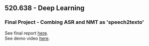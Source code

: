 ## 520.638 - Deep Learning
### Final Project - Combing ASR and NMT as 'speech2texto'
  
See final report [here](https://github.com/nhinke/deeplearning-repo/blob/master/Project/written-work/DL-project-final-report-nhinke1-kbrande1.pdf).  
See demo video [here](https://www.youtube.com/watch?v=H9oafUxmLao).  
